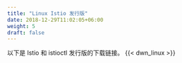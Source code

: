 ```yaml
---
title: "Linux Istio 发行版"
date: 2018-12-29T11:02:05+06:00
weight: 5
draft: false
---
```

以下是 Istio 和 istioctl 发行版的下载链接。
{{< dwn_linux >}}

